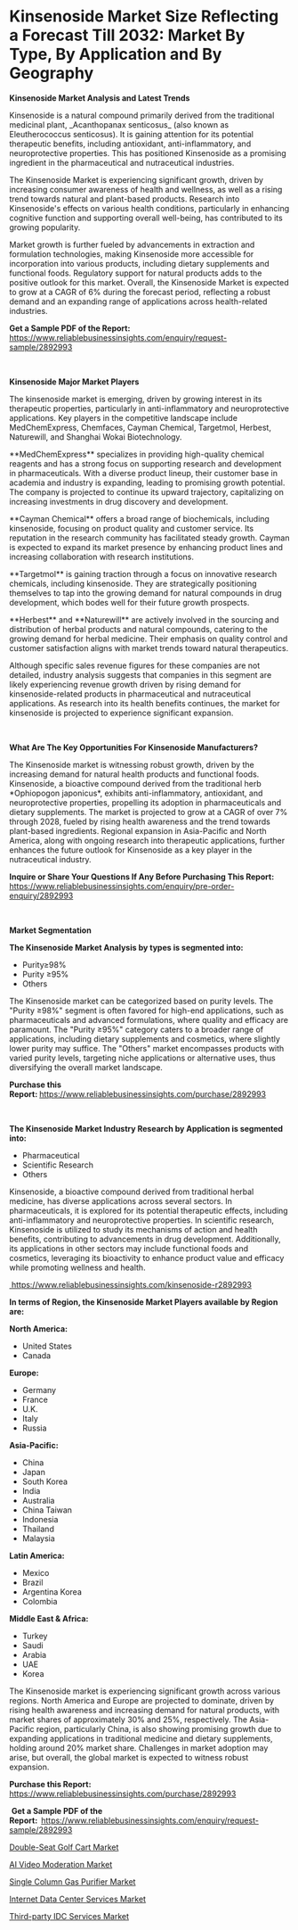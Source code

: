 <p><h1>Kinsenoside Market Size Reflecting a Forecast Till 2032: Market By Type, By Application and By Geography</h1></p><p><strong>Kinsenoside Market Analysis and Latest Trends</strong></p>
<p><p>Kinsenoside is a natural compound primarily derived from the traditional medicinal plant, _Acanthopanax senticosus_ (also known as Eleutherococcus senticosus). It is gaining attention for its potential therapeutic benefits, including antioxidant, anti-inflammatory, and neuroprotective properties. This has positioned Kinsenoside as a promising ingredient in the pharmaceutical and nutraceutical industries.</p><p>The Kinsenoside Market is experiencing significant growth, driven by increasing consumer awareness of health and wellness, as well as a rising trend towards natural and plant-based products. Research into Kinsenoside's effects on various health conditions, particularly in enhancing cognitive function and supporting overall well-being, has contributed to its growing popularity.</p><p>Market growth is further fueled by advancements in extraction and formulation technologies, making Kinsenoside more accessible for incorporation into various products, including dietary supplements and functional foods. Regulatory support for natural products adds to the positive outlook for this market. Overall, the Kinsenoside Market is expected to grow at a CAGR of 6% during the forecast period, reflecting a robust demand and an expanding range of applications across health-related industries.</p></p>
<p><strong>Get a Sample PDF of the Report:&nbsp;</strong> <a href="https://www.reliablebusinessinsights.com/enquiry/request-sample/2892993?utm_campaign=57&utm_medium=2&utm_source=Github&utm_content=ia&utm_term=15032025&utm_id=kinsenoside">https://www.reliablebusinessinsights.com/enquiry/request-sample/2892993</a></p>
<p>&nbsp;</p>
<p><strong>Kinsenoside Major Market Players</strong></p>
<p><p>The kinsenoside market is emerging, driven by growing interest in its therapeutic properties, particularly in anti-inflammatory and neuroprotective applications. Key players in the competitive landscape include MedChemExpress, Chemfaces, Cayman Chemical, Targetmol, Herbest, Naturewill, and Shanghai Wokai Biotechnology.</p><p>**MedChemExpress** specializes in providing high-quality chemical reagents and has a strong focus on supporting research and development in pharmaceuticals. With a diverse product lineup, their customer base in academia and industry is expanding, leading to promising growth potential. The company is projected to continue its upward trajectory, capitalizing on increasing investments in drug discovery and development.</p><p>**Cayman Chemical** offers a broad range of biochemicals, including kinsenoside, focusing on product quality and customer service. Its reputation in the research community has facilitated steady growth. Cayman is expected to expand its market presence by enhancing product lines and increasing collaboration with research institutions.</p><p>**Targetmol** is gaining traction through a focus on innovative research chemicals, including kinsenoside. They are strategically positioning themselves to tap into the growing demand for natural compounds in drug development, which bodes well for their future growth prospects.</p><p>**Herbest** and **Naturewill** are actively involved in the sourcing and distribution of herbal products and natural compounds, catering to the growing demand for herbal medicine. Their emphasis on quality control and customer satisfaction aligns with market trends toward natural therapeutics.</p><p>Although specific sales revenue figures for these companies are not detailed, industry analysis suggests that companies in this segment are likely experiencing revenue growth driven by rising demand for kinsenoside-related products in pharmaceutical and nutraceutical applications. As research into its health benefits continues, the market for kinsenoside is projected to experience significant expansion.</p></p>
<p>&nbsp;</p>
<p><strong>What Are The Key Opportunities For Kinsenoside Manufacturers?</strong></p>
<p><p>The Kinsenoside market is witnessing robust growth, driven by the increasing demand for natural health products and functional foods. Kinsenoside, a bioactive compound derived from the traditional herb *Ophiopogon japonicus*, exhibits anti-inflammatory, antioxidant, and neuroprotective properties, propelling its adoption in pharmaceuticals and dietary supplements. The market is projected to grow at a CAGR of over 7% through 2028, fueled by rising health awareness and the trend towards plant-based ingredients. Regional expansion in Asia-Pacific and North America, along with ongoing research into therapeutic applications, further enhances the future outlook for Kinsenoside as a key player in the nutraceutical industry.</p></p>
<p><strong>Inquire or Share Your Questions If Any Before Purchasing This Report:</strong> <a href="https://www.reliablebusinessinsights.com/enquiry/pre-order-enquiry/2892993?utm_campaign=57&utm_medium=2&utm_source=Github&utm_content=ia&utm_term=15032025&utm_id=kinsenoside">https://www.reliablebusinessinsights.com/enquiry/pre-order-enquiry/2892993</a></p>
<p>&nbsp;</p>
<p><strong>Market Segmentation</strong></p>
<p><strong>The Kinsenoside Market Analysis by types is segmented into:</strong></p>
<p><ul><li>Purity≥98%</li><li>Purity ≥95%</li><li>Others</li></ul></p>
<p><p>The Kinsenoside market can be categorized based on purity levels. The "Purity ≥98%" segment is often favored for high-end applications, such as pharmaceuticals and advanced formulations, where quality and efficacy are paramount. The "Purity ≥95%" category caters to a broader range of applications, including dietary supplements and cosmetics, where slightly lower purity may suffice. The "Others" market encompasses products with varied purity levels, targeting niche applications or alternative uses, thus diversifying the overall market landscape.</p></p>
<p><strong>Purchase this Report:&nbsp;</strong><a href="https://www.reliablebusinessinsights.com/purchase/2892993?utm_campaign=57&utm_medium=2&utm_source=Github&utm_content=ia&utm_term=15032025&utm_id=kinsenoside">https://www.reliablebusinessinsights.com/purchase/2892993</a></p>
<p>&nbsp;</p>
<p><strong>The Kinsenoside Market Industry Research by Application is segmented into:</strong></p>
<p><ul><li>Pharmaceutical</li><li>Scientific Research</li><li>Others</li></ul></p>
<p><p>Kinsenoside, a bioactive compound derived from traditional herbal medicine, has diverse applications across several sectors. In pharmaceuticals, it is explored for its potential therapeutic effects, including anti-inflammatory and neuroprotective properties. In scientific research, Kinsenoside is utilized to study its mechanisms of action and health benefits, contributing to advancements in drug development. Additionally, its applications in other sectors may include functional foods and cosmetics, leveraging its bioactivity to enhance product value and efficacy while promoting wellness and health.</p></p>
<p><a href="https://www.reliablebusinessinsights.com/kinsenoside-r2892993?utm_campaign=57&utm_medium=2&utm_source=Github&utm_content=ia&utm_term=15032025&utm_id=kinsenoside">&nbsp;https://www.reliablebusinessinsights.com/kinsenoside-r2892993</a></p>
<p><strong>In terms of Region, the Kinsenoside Market Players available by Region are:</strong></p>
<p>
    <p> <strong> North America: </strong>
        <ul>
            <li>United States</li>
            <li>Canada</li>
        </ul>
        </p> 
    <p> <strong> Europe: </strong>
        <ul>
            <li>Germany</li>
            <li>France</li>
            <li>U.K.</li>
            <li>Italy</li>
            <li>Russia</li>
        </ul>
        </p> 
    <p> <strong> Asia-Pacific: </strong>
        <ul>
            <li>China</li>
            <li>Japan</li>
            <li>South Korea</li>
            <li>India</li>
            <li>Australia</li>
            <li>China Taiwan</li>
            <li>Indonesia</li>
            <li>Thailand</li>
            <li>Malaysia</li>
        </ul>
        </p> 
    <p> <strong> Latin America: </strong>
        <ul>
            <li>Mexico</li>
            <li>Brazil</li>
            <li>Argentina Korea</li>
            <li>Colombia</li>
        </ul>
        </p> 
    <p> <strong> Middle East & Africa: </strong>
        <ul>
            <li>Turkey</li>
            <li>Saudi</li>
            <li>Arabia</li>
            <li>UAE</li>
            <li>Korea</li>
        </ul>
    </p>
    </p>
<p><p>The Kinsenoside market is experiencing significant growth across various regions. North America and Europe are projected to dominate, driven by rising health awareness and increasing demand for natural products, with market shares of approximately 30% and 25%, respectively. The Asia-Pacific region, particularly China, is also showing promising growth due to expanding applications in traditional medicine and dietary supplements, holding around 20% market share. Challenges in market adoption may arise, but overall, the global market is expected to witness robust expansion.</p></p>
<p><strong>Purchase this Report: </strong><a href="https://www.reliablebusinessinsights.com/purchase/2892993?utm_campaign=57&utm_medium=2&utm_source=Github&utm_content=ia&utm_term=15032025&utm_id=kinsenoside">https://www.reliablebusinessinsights.com/purchase/2892993</a></p>
<p>&nbsp;<strong>Get a Sample PDF of the Report:&nbsp;&nbsp;</strong><a href="https://www.reliablebusinessinsights.com/enquiry/request-sample/2892993?utm_campaign=57&utm_medium=2&utm_source=Github&utm_content=ia&utm_term=15032025&utm_id=kinsenoside">https://www.reliablebusinessinsights.com/enquiry/request-sample/2892993</a></p>
<p><strong></strong></p>
<p><p><a href="https://github.com/snakewaduddx/Market-Research-Report-List-1/blob/main/double-seat-golf-cart-market.md?utm_campaign=57&utm_medium=2&utm_source=Github&utm_content=ia&utm_term=15032025&utm_id=kinsenoside">Double-Seat Golf Cart Market</a></p><p><a href="https://github.com/direepittr/Market-Research-Report-List-1/blob/main/ai-video-moderation-market.md?utm_campaign=57&utm_medium=2&utm_source=Github&utm_content=ia&utm_term=15032025&utm_id=kinsenoside">AI Video Moderation Market</a></p><p><a href="https://github.com/zeyddaddo4/Market-Research-Report-List-1/blob/main/single-column-gas-purifier-market.md?utm_campaign=57&utm_medium=2&utm_source=Github&utm_content=ia&utm_term=15032025&utm_id=kinsenoside">Single Column Gas Purifier Market</a></p><p><a href="https://github.com/pllahoithana9/Market-Research-Report-List-1/blob/main/internet-data-center-services-market.md?utm_campaign=57&utm_medium=2&utm_source=Github&utm_content=ia&utm_term=15032025&utm_id=kinsenoside">Internet Data Center Services Market</a></p><p><a href="https://github.com/houltngake/Market-Research-Report-List-1/blob/main/third-party-idc-services-market.md?utm_campaign=57&utm_medium=2&utm_source=Github&utm_content=ia&utm_term=15032025&utm_id=kinsenoside">Third-party IDC Services Market</a></p></p>